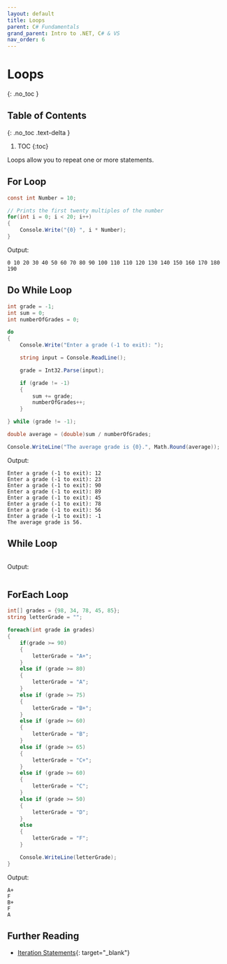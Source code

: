 ```yaml
---
layout: default
title: Loops
parent: C# Fundamentals
grand_parent: Intro to .NET, C# & VS
nav_order: 6
---
```


# Loops
{: .no_toc }

## Table of Contents
{: .no_toc .text-delta }

1. TOC
{:toc}

Loops allow you to repeat one or more statements.

## For Loop

```csharp
const int Number = 10;

// Prints the first twenty multiples of the number
for(int i = 0; i < 20; i++)
{
    Console.Write("{0} ", i * Number);
}
```

Output:

```text
0 10 20 30 40 50 60 70 80 90 100 110 110 120 130 140 150 160 170 180 190
```

## Do While Loop

```csharp
int grade = -1;
int sum = 0;
int numberOfGrades = 0;

do
{
    Console.Write("Enter a grade (-1 to exit): ");

    string input = Console.ReadLine();

    grade = Int32.Parse(input);

    if (grade != -1)
    {
        sum += grade;
        numberOfGrades++;
    }

} while (grade != -1);

double average = (double)sum / numberOfGrades;

Console.WriteLine("The average grade is {0}.", Math.Round(average));
```

Output:

```text
Enter a grade (-1 to exit): 12
Enter a grade (-1 to exit): 23
Enter a grade (-1 to exit): 90
Enter a grade (-1 to exit): 89
Enter a grade (-1 to exit): 45
Enter a grade (-1 to exit): 78
Enter a grade (-1 to exit): 56
Enter a grade (-1 to exit): -1
The average grade is 56.
```

## While Loop

```csharp

```

Output:

```text

```

## ForEach Loop

```csharp
int[] grades = {98, 34, 78, 45, 85};
string letterGrade = "";

foreach(int grade in grades)
{
    if(grade >= 90)
    {
        letterGrade = "A+";
    }
    else if (grade >= 80)
    {
        letterGrade = "A";
    }
    else if (grade >= 75)
    {
        letterGrade = "B+";
    }
    else if (grade >= 60)
    {
        letterGrade = "B";
    }
    else if (grade >= 65)
    {
        letterGrade = "C+";
    }
    else if (grade >= 60)
    {
        letterGrade = "C";
    }
    else if (grade >= 50)
    {
        letterGrade = "D";
    }
    else
    {
        letterGrade = "F";
    }

    Console.WriteLine(letterGrade);
}
```

Output:

```text
A+
F
B+
F
A
```

## Further Reading

- [Iteration Statements](https://docs.microsoft.com/en-us/dotnet/csharp/language-reference/statements/iteration-statements){: target="_blank"}